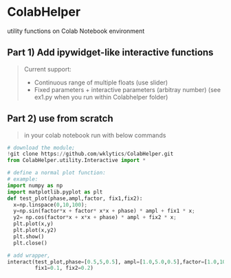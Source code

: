 # ColabHelper
utility functions on Colab Notebook environment

## Part 1) Add ipywidget-like interactive functions
>  Current support: 
>* Continuous range of multiple floats (use slider)
>* Fixed parameters +  interactive parameters (arbitray number) (see ex1.py when you run within Colabhelper folder)

## Part 2) use from scratch
> in your colab notebook run with below commands
```python
# download the module;
!git clone https://github.com/wklytics/ColabHelper.git
from ColabHelper.utility.Interactive import *

# define a normal plot function:
# example: 
import numpy as np
import matplotlib.pyplot as plt
def test_plot(phase,ampl,factor, fix1,fix2):
  x=np.linspace(0,10,100);
  y=np.sin(factor*x + factor* x*x + phase) * ampl + fix1 * x;
  y2= np.cos(factor*x + x*x + phase) * ampl + fix2 * x;
  plt.plot(x,y)
  plt.plot(x,y2)
  plt.show()
  plt.close()

# add wrapper, 
interact(test_plot,phase=[0.5,5,0.5], ampl=[1.0,5.0,0.5],factor=[1.0,10.0,0.5], 
         fix1=0.1, fix2=0.2)

```
